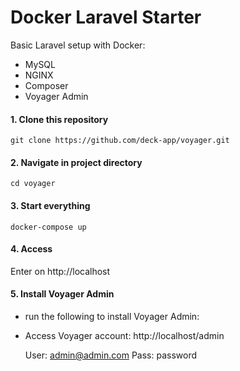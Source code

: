 # Docker Laravel Starter

Basic Laravel setup with Docker:
- MySQL
- NGINX
- Composer
- Voyager Admin


#### 1. Clone this repository

`git clone https://github.com/deck-app/voyager.git`

#### 2. Navigate in project directory

`cd voyager` 
  

#### 3. Start everything
`docker-compose up`  
 

#### 4. Access
Enter on http://localhost  

#### 5. Install Voyager Admin

- run the following to install Voyager Admin:

- Access Voyager account: http://localhost/admin 

    User: admin@admin.com
    Pass: password
